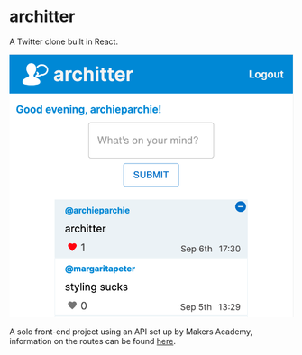 # architter

A Twitter clone built in React.

![SiteScreenshot](./public/site-screenshot.png)

A solo front-end project using an API set up by Makers Academy, information on the routes can be found [here](https://github.com/makersacademy/chitter_api_backend#readme).

